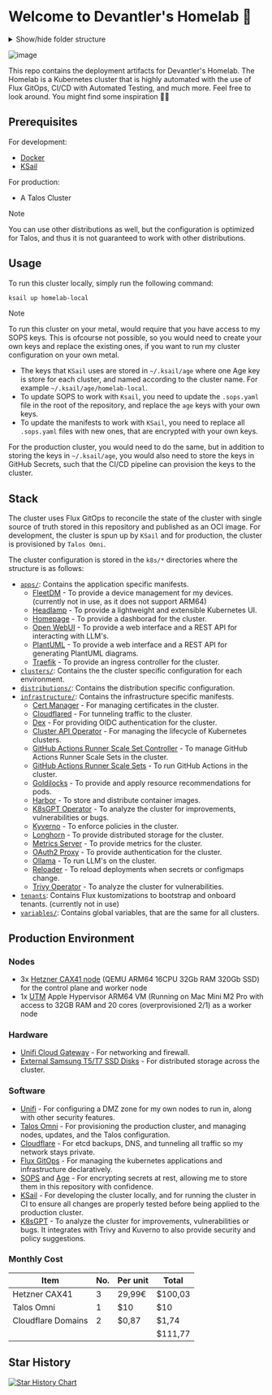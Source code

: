 # Welcome to Devantler's Homelab 🚀

<details>
  <summary>Show/hide folder structure</summary>

<!-- readme-tree start -->
```
.
├── .github
│   └── workflows
├── .vscode
├── k8s
│   ├── apps
│   │   ├── fleetdm
│   │   ├── headlamp
│   │   ├── homepage
│   │   ├── open-webui
│   │   └── plantuml
│   ├── clusters
│   │   ├── homelab-local
│   │   │   ├── components
│   │   │   ├── flux-system
│   │   │   └── variables
│   │   └── homelab-prod
│   │       ├── components
│   │       ├── flux-system
│   │       ├── infrastructure
│   │       │   ├── cilium
│   │       │   └── gha-runner-scale-sets
│   │       └── variables
│   ├── components
│   │   ├── flux-kustomization-post-build-variables-label
│   │   ├── flux-kustomization-sops-label
│   │   ├── helm-release-crds-label
│   │   └── helm-release-remediation-label
│   ├── custom-resources
│   │   ├── middlewares
│   │   │   ├── basic-auth
│   │   │   └── forward-auth
│   │   └── selfsigned-cluster-issuer
│   ├── distributions
│   │   ├── k3s
│   │   │   ├── components
│   │   │   └── variables
│   │   └── talos
│   │       ├── components
│   │       ├── infrastructure
│   │       │   ├── kubelet-serving-cert-approver
│   │       │   └── longhorn
│   │       └── variables
│   ├── infrastructure
│   │   ├── capi-operator
│   │   ├── cert-manager
│   │   ├── cloudflared
│   │   ├── dex
│   │   ├── gha-runner-scale-set-controller
│   │   ├── goldilocks
│   │   ├── harbor
│   │   ├── helm-charts-oci-proxy
│   │   ├── k8sgpt-operator
│   │   ├── kyverno
│   │   ├── metrics-server
│   │   ├── oauth2-proxy
│   │   ├── ollama
│   │   ├── reloader
│   │   ├── traefik
│   │   └── trivy-operator
│   ├── tenants
│   └── variables
└── talos
    ├── hetzner
    └── patches
        ├── cluster
        └── nodes

66 directories
```
<!-- readme-tree end -->

</details>

![image](https://github.com/user-attachments/assets/cc96e95c-4362-4432-9509-7f52c6c21636)

This repo contains the deployment artifacts for Devantler's Homelab. The Homelab is a Kubernetes cluster that is highly automated with the use of Flux GitOps, CI/CD with Automated Testing, and much more. Feel free to look around. You might find some inspiration 🙌🏻

## Prerequisites

For development:

- [Docker](https://docs.docker.com/get-docker/)
- [KSail](https://github.com/devantler/ksail)

For production:

- A Talos Cluster

> [!NOTE]
> You can use other distributions as well, but the configuration is optimized for Talos, and thus it is not guaranteed to work with other distributions.

## Usage

To run this cluster locally, simply run the following command:

```bash
ksail up homelab-local
```

> [!NOTE]
> To run this cluster on your metal, would require that you have access to my SOPS keys. This is ofcourse not possible, so you would need to create your own keys and replace the existing ones, if you want to run my cluster configuration on your own metal.
>
> - The keys that `KSail` uses are stored in `~/.ksail/age` where one Age key is store for each cluster, and named according to the cluster name. For example `~/.ksail/age/homelab-local`.
> - To update SOPS to work with `Ksail`, you need to update the `.sops.yaml` file in the root of the repository, and replace the `age` keys with your own keys.
> - To update the manifests to work with `KSail`, you need to replace all `.sops.yaml` files with new ones, that are encrypted with your own keys.
>
> For the production cluster, you would need to do the same, but in addition to storing the keys in `~/.ksail/age`, you would also need to store the keys in GitHub Secrets, such that the CI/CD pipeline can provision the keys to the cluster.

## Stack

The cluster uses Flux GitOps to reconcile the state of the cluster with single source of truth stored in this repository and published as an OCI image. For development, the cluster is spun up by `KSail` and for production, the cluster is provisioned by `Talos Omni`.

The cluster configuration is stored in the `k8s/*` directories where the structure is as follows:

- [`apps/`](k8s/apps): Contains the application specific manifests.
  - [FleetDM](k8s/apps/fleetdm) - To provide a device management for my devices. (currently not in use, as it does not support ARM64)
  - [Headlamp](k8s/apps/headlamp) - To provide a lightweight and extensible Kubernetes UI.
  - [Homepage](k8s/apps/homepage) - To provide a dashborad for the cluster.
  - [Open WebUI](k8s/apps/open-webui) - To provide a web interface and a REST API for interacting with LLM's.
  - [PlantUML](k8s/infrastructure/plantuml) - To provide a web interface and a REST API for generating PlantUML diagrams.
  - [Traefik](k8s/infrastructure/traefik) - To provide an ingress controller for the cluster.
- [`clusters/`](k8s/clusters): Contains the the cluster specific configuration for each environment.
- [`distributions/`](k8s/distributions): Contains the distribution specific configuration.
- [`infrastructure/`](k8s/infrastructure): Contains the infrastructure specific manifests.
  - [Cert Manager](k8s/infrastructure/cert-manager) - For managing certificates in the cluster.
  - [Cloudflared](k8s/infrastructure/cloudflared) - For tunneling traffic to the cluster.
  - [Dex](k8s/infrastructure/dex) - For providing OIDC authentication for the cluster.
  - [Cluster API Operator](k8s/infrastructure/capi-operator) - For managing the lifecycle of Kubernetes clusters.
  - [GitHub Actions Runner Scale Set Controller](k8s/infrastructure/gha-runner-scale-set-controller) - To manage GitHub Actions Runner Scale Sets in the cluster.
  - [GitHub Actions Runner Scale Sets](k8s/clusters/homelab-prod/infrastructure/gha-runner-scale-sets) - To run GitHub Actions in the cluster.
  - [Goldilocks](k8s/infrastructure/goldilocks) - To provide and apply resource recommendations for pods.
  - [Harbor](k8s/infrastructure/harbor) - To store and distribute container images.
  - [K8sGPT Operator](k8s/infrastructure/k8sgpt-operator) - To analyze the cluster for improvements, vulnerabilities or bugs.
  - [Kyverno](k8s/infrastructure/kyverno) - To enforce policies in the cluster.
  - [Longhorn](k8s/distributions/talos/infrastructure/longhorn) - To provide distributed storage for the cluster.
  - [Metrics Server](k8s/infrastructure/metrics-server) - To provide metrics for the cluster.
  - [OAuth2 Proxy](k8s/infrastructure/oauth2-proxy) - To provide authentication for the cluster.
  - [Ollama](k8s/infrastructure/ollama) - To run LLM's on the cluster.
  - [Reloader](k8s/infrastructure/reloader) - To reload deployments when secrets or configmaps change.
  - [Trivy Operator](k8s/infrastructure/trivy-operator) - To analyze the cluster for vulnerabilities.
- [`tenants`](k8s/tenants): Contains Flux kustomizations to bootstrap and onboard tenants. (currently not in use)
- [`variables/`](k8s/variables): Contains global variables, that are the same for all clusters.

## Production Environment

### Nodes

- 3x [Hetzner CAX41 node](https://www.hetzner.com/cloud/) (QEMU ARM64 16CPU 32Gb RAM 320Gb SSD) for the control plane and worker node
- 1x [UTM](https://mac.getutm.app) Apple Hypervisor ARM64 VM (Running on Mac Mini M2 Pro with access to 32GB RAM and 20 cores (overprovisioned 2/1) as a worker node

### Hardware

- [Unifi Cloud Gateway](https://eu.store.ui.com/eu/en/pro/products/ucg-ultra) - For networking and firewall.
- [External Samsung T5/T7 SSD Disks](https://www.samsung.com/dk/memory-storage/portable-ssd/portable-ssd-t7-1tb-gray-mu-pc1t0t-ww/) - For distributed storage across the cluster.

### Software

- [Unifi](https://ui.com/) - For configuring a DMZ zone for my own nodes to run in, along with other security features.
- [Talos Omni](https://www.siderolabs.com/platform/saas-for-kubernetes/) - For provisioning the production cluster, and managing nodes, updates, and the Talos configuration.
- [Cloudflare](https://www.cloudflare.com) - For etcd backups, DNS, and tunneling all traffic so my network stays private.
- [Flux GitOps](https://fluxcd.io) - For managing the kubernetes applications and infrastructure declaratively.
- [SOPS](https://getsops.io) and [Age](https://github.com/FiloSottile/age) - For encrypting secrets at rest, allowing me to store them in this repository with confidence.
- [KSail](https://github.com/devantler/ksail) - For developing the cluster locally, and for running the cluster in CI to ensure all changes are properly tested before being applied to the production cluster.
- [K8sGPT](https://k8sgpt.ai) - To analyze the cluster for improvements, vulnerabilities or bugs. It integrates with Trivy and Kuverno to also provide security and policy suggestions.

### Monthly Cost

| Item               | No. | Per unit | Total   |
| ------------------ | --- | -------- | ------- |
| Hetzner CAX41      | 3   | 29,99€   | $100,03 |
| Talos Omni         | 1   | $10      | $10     |
| Cloudflare Domains | 2   | $0,87    | $1,74   |
|                    |     |          | $111,77 |

## Star History

[![Star History Chart](https://api.star-history.com/svg?repos=devantler/homelab&type=Date)](https://star-history.com/#devantler/homelab&Date)

